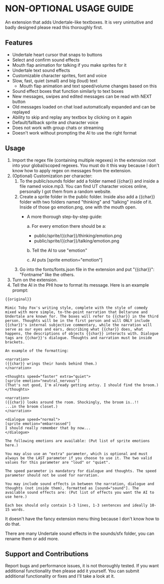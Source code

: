 # NON-OPTIONAL USAGE GUIDE

An extension that adds Undertale-like textboxes. It is very unintuitive and badly designed please read this thoroughly first.

## Features

- Undertale heart cursor that snaps to buttons
- Select and confirm sound effects
- Mouth flap animation for talking if you make sprites for it
- Undertale text sound effects
- Customizable character sprites, font and voice
- Slow, fast, quiet (small) and big (loud) text
    - Mouth flap animation and text speed/volume changes based on this
- Sound effect boxes that function similarly to text boxes
- New messages, swipes and edited messages can be read with NEXT button
- Old messages loaded on chat load automatically expanded and can be replayed
- Ability to skip and replay any textbox by clicking on it again
- Default/fallback sprite and character voice
- Does not work with group chats or streaming
- Doesn't work without prompting the AI to use the right format

## Usage

1. Import the regex file (containing multiple regexes) in the extension root into your global/scoped regexes. You must do it this way because I don't know how to apply regex on messages from the extension.
2. (Optional) Customization per character:
   1. To the public/sounds folder add a folder named {{char}} and inside a file named voice.mp3. You can find UT character voices online, personally I got them from a random website.
   2. Create a sprite folder in the public folder. Inside also add a {{char}} folder with two folders named "thinking" and "talking" inside of it. Inside of those go emotion.png, one with the mouth open.
      - A more thorough step-by-step guide:
      
        a. For every emotion there should be a:
            
        - public/sprite/{{char}}/thinking/emotion.png
        - public/sprite/{{char}}/talking/emotion.png
        
        b. Tell the AI to use "emotion"
        
        c. AI puts [sprite emotion="emotion"]
   3. Go into the fonts/fonts.json file in the extension and put "{{char}}": "Fontname" like the others.
3. Turn on the extension.
4. Tell the AI in the PHI how to format its message. Here is an example prompt:

```angular2html
{{original}}

Mimic Toby Fox's writing style, complete with the style of comedy mixed with more simple, to-the-point narration that Deltarune and Undertale are known for. The boxes will refer to {{char}} in the third person. Thoughts will be in the first person and will ONLY include {{char}}'s internal subjective commentary, while the narration will serve as our eyes and ears, describing what {{char}} does, what happens, the descriptions of objects {{char}} interacts with. Dialogue tags are {{char}}'s dialogue. Thoughts and narration must be inside brackets.

An example of the formatting:

<narration>
({{char}} wrings their hands behind them.)
</narration>

<thoughts speed="faster" extra="quiet">
[sprite emotion="neutral_nervous"]
(That's not good, I'm already getting antsy. I should find the broom.)
</thoughts>

<narration>
({{char}} looks around the room. Shockingly, the broom is..!!
...in the broom closet.)
</narration>

<dialogue speed="normal">
[sprite emotion="embarrassed"]
I should really remember that by now...
</dialogue>

The following emotions are available: (Put list of sprite emotions here.)

You may also use an "extra" parameter, which is optional and must always be the LAST parameter if you choose to use it. The two valid values for this parameter are "loud" or "quiet". 

The speed parameter is mandatory for dialogue and thoughts. The speed parameter should not be used for narration.

You may include sound effects in between the narration, dialogue and thoughts (not inside them), formatted as [sound="sound"]. The available sound effects are: (Put list of effects you want the AI to use here.)

Each box should only contain 1-3 lines, 1-3 sentences and ideally 10-15 words.
```

It doesn't have the fancy extension menu thing because I don't know how to do that.

There are many Undertale sound effects in the sounds/sfx folder, you can rename them or add more.

## Support and Contributions

Report bugs and performance issues, it is not thoroughly tested. If you want additional functionality then please add it yourself. You can submit additional functionality or fixes and I'll take a look at it.
